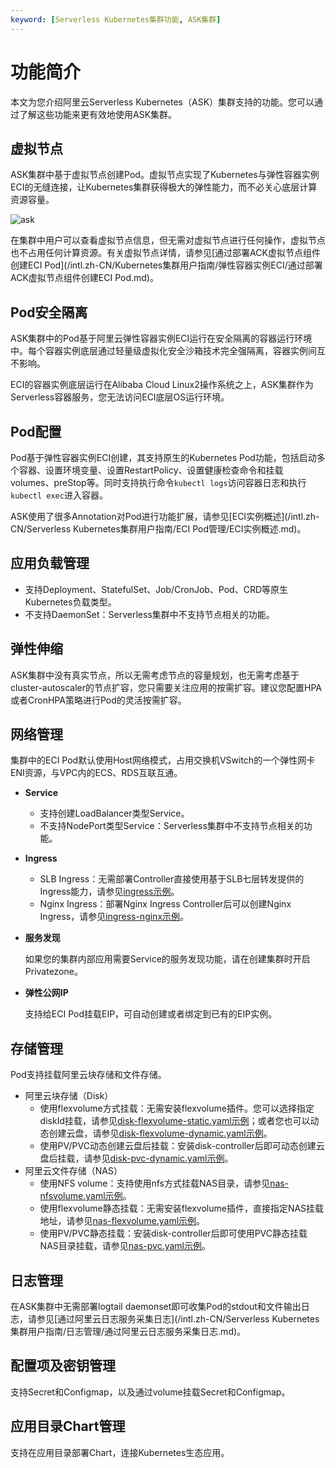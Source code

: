 ```yaml
---
keyword: [Serverless Kubernetes集群功能, ASK集群]
---
```


# 功能简介

本文为您介绍阿里云Serverless Kubernetes（ASK）集群支持的功能。您可以通过了解这些功能来更有效地使用ASK集群。

## 虚拟节点

ASK集群中基于虚拟节点创建Pod。虚拟节点实现了Kubernetes与弹性容器实例ECI的无缝连接，让Kubernetes集群获得极大的弹性能力，而不必关心底层计算资源容量。

![ask](https://static-aliyun-doc.oss-accelerate.aliyuncs.com/assets/img/zh-CN/8448649951/p86903.png)

在集群中用户可以查看虚拟节点信息，但无需对虚拟节点进行任何操作，虚拟节点也不占用任何计算资源。有关虚拟节点详情，请参见[通过部署ACK虚拟节点组件创建ECI Pod](/intl.zh-CN/Kubernetes集群用户指南/弹性容器实例ECI/通过部署ACK虚拟节点组件创建ECI Pod.md)。

## Pod安全隔离

ASK集群中的Pod基于阿里云弹性容器实例ECI运行在安全隔离的容器运行环境中。每个容器实例底层通过轻量级虚拟化安全沙箱技术完全强隔离，容器实例间互不影响。

ECI的容器实例底层运行在Alibaba Cloud Linux2操作系统之上，ASK集群作为Serverless容器服务，您无法访问ECI底层OS运行环境。

## Pod配置

Pod基于弹性容器实例ECI创建，其支持原生的Kubernetes Pod功能，包括启动多个容器、设置环境变量、设置RestartPolicy、设置健康检查命令和挂载volumes、preStop等。同时支持执行命令`kubectl logs`访问容器日志和执行`kubectl exec`进入容器。

ASK使用了很多Annotation对Pod进行功能扩展，请参见[ECI实例概述](/intl.zh-CN/Serverless Kubernetes集群用户指南/ECI Pod管理/ECI实例概述.md)。

## 应用负载管理

-   支持Deployment、StatefulSet、Job/CronJob、Pod、CRD等原生Kubernetes负载类型。
-   不支持DaemonSet：Serverless集群中不支持节点相关的功能。

## 弹性伸缩

ASK集群中没有真实节点，所以无需考虑节点的容量规划，也无需考虑基于cluster-autoscaler的节点扩容，您只需要关注应用的按需扩容。建议您配置HPA或者CronHPA策略进行Pod的灵活按需扩容。

## 网络管理

集群中的ECI Pod默认使用Host网络模式，占用交换机VSwitch的一个弹性网卡ENI资源，与VPC内的ECS、RDS互联互通。

-   **Service**
    -   支持创建LoadBalancer类型Service。
    -   不支持NodePort类型Service：Serverless集群中不支持节点相关的功能。
-   **Ingress**
    -   SLB Ingress：无需部署Controller直接使用基于SLB七层转发提供的Ingress能力，请参见[ingress示例](https://github.com/AliyunContainerService/serverless-k8s-examples/tree/master/ingress-alb)。
    -   Nginx Ingress：部署Nginx Ingress Controller后可以创建Nginx Ingress，请参见[ingress-nginx示例](https://github.com/AliyunContainerService/serverless-k8s-examples/tree/master/ingress-nginx)。
-   **服务发现**

    如果您的集群内部应用需要Service的服务发现功能，请在创建集群时开启Privatezone。

-   **弹性公网IP**

    支持给ECI Pod挂载EIP，可自动创建或者绑定到已有的EIP实例。


## 存储管理

Pod支持挂载阿里云块存储和文件存储。

-   阿里云块存储（Disk）
    -   使用flexvolume方式挂载：无需安装flexvolume插件。您可以选择指定diskId挂载，请参见[disk-flexvolume-static.yaml示例](https://github.com/AliyunContainerService/serverless-k8s-examples/blob/master/volumes/disk-flexvolume-static.yaml)；或者您也可以动态创建云盘，请参见[disk-flexvolume-dynamic.yaml示例](https://github.com/AliyunContainerService/serverless-k8s-examples/blob/master/volumes/disk-flexvolume-dynamic.yaml)。
    -   使用PV/PVC动态创建云盘后挂载：安装disk-controller后即可动态创建云盘后挂载，请参见[disk-pvc-dynamic.yaml示例](https://github.com/AliyunContainerService/serverless-k8s-examples/blob/master/volumes/disk-pvc-dynamic.yaml)。
-   阿里云文件存储（NAS）
    -   使用NFS volume：支持使用nfs方式挂载NAS目录，请参见[nas-nfsvolume.yaml示例](https://github.com/AliyunContainerService/serverless-k8s-examples/blob/master/volumes/nas-nfsvolume.yaml)。
    -   使用flexvolume静态挂载：无需安装flexvolume插件，直接指定NAS挂载地址，请参见[nas-flexvolume.yaml示例](https://github.com/AliyunContainerService/serverless-k8s-examples/blob/master/volumes/nas-flexvolume.yaml)。
    -   使用PV/PVC静态挂载：安装disk-controller后即可使用PVC静态挂载NAS目录挂载，请参见[nas-pvc.yaml示例](https://github.com/AliyunContainerService/serverless-k8s-examples/blob/master/volumes/nas-pvc.yaml)。

## 日志管理

在ASK集群中无需部署logtail daemonset即可收集Pod的stdout和文件输出日志，请参见[通过阿里云日志服务采集日志](/intl.zh-CN/Serverless Kubernetes集群用户指南/日志管理/通过阿里云日志服务采集日志.md)。

## 配置项及密钥管理

支持Secret和Configmap，以及通过volume挂载Secret和Configmap。

## 应用目录Chart管理

支持在应用目录部署Chart，连接Kubernetes生态应用。

